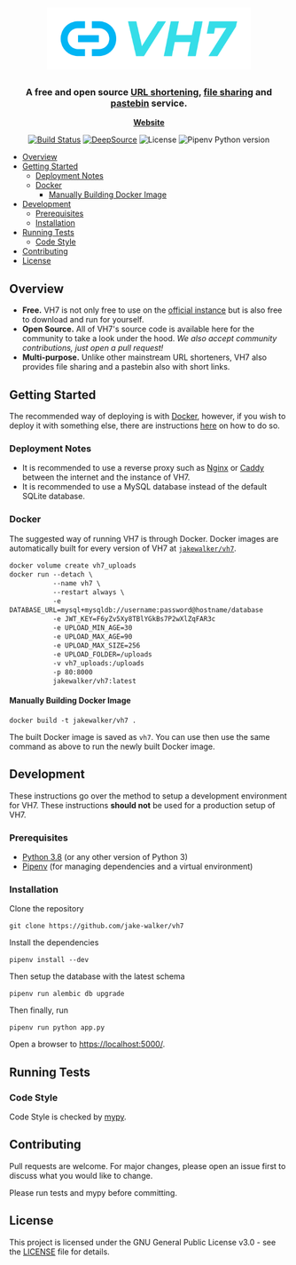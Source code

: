 <h1 align="center">
	<img src="https://github.com/jake-walker/vh7-app/blob/main/static/img/vh7.png?raw=true" style="height: 4em;" alt="VH7 Logo">
</h1>

<h3 align="center">
	A free and open source <u>URL shortening</u>, <u>file sharing</u> and <u>pastebin</u> service.
</h3>

<p align="center">
	<strong>
		<a href="https://vh7.uk/">Website</a>
	</strong>
</p>
<p align="center">
	<a href="https://github.com/jake-walker/vh7/actions?query=workflow%3Aci" target="_blank"><img alt="Build Status" title="Build Status" src="https://img.shields.io/github/workflow/status/jake-walker/vh7/ci/main"></a>
    <a href="https://deepsource.io/gh/jake-walker/vh7/?ref=repository-badge" target="_blank"><img alt="DeepSource" title="DeepSource" src="https://deepsource.io/gh/jake-walker/vh7.svg/?label=active+issues&show_trend=true"/></a>
    <img alt="License" title="Licence" src="https://img.shields.io/github/license/jake-walker/vh7">
    <img alt="Pipenv Python version" src="https://img.shields.io/github/pipenv/locked/python-version/jake-walker/vh7/main">
</p>

<!-- TOC -->

- [Overview](#overview)
- [Getting Started](#getting-started)
    - [Deployment Notes](#deployment-notes)
    - [Docker](#docker)
        - [Manually Building Docker Image](#manually-building-docker-image)
- [Development](#development)
    - [Prerequisites](#prerequisites)
    - [Installation](#installation)
- [Running Tests](#running-tests)
    - [Code Style](#code-style)
- [Contributing](#contributing)
- [License](#license)

<!-- /TOC -->

## Overview

- **Free.** VH7 is not only free to use on the [official instance](https://vh7.uk) but is also free to download and run
for yourself.
- **Open Source.** All of VH7's source code is available here for the community to take a look under the hood. _We also
accept community contributions, just open a pull request!_
- **Multi-purpose.** Unlike other mainstream URL shorteners, VH7 also provides file sharing and a pastebin also with short
links.

## Getting Started

The recommended way of deploying is with [Docker](#docker), however, if you wish to deploy it with something else, there are instructions [here](https://fastapi.tiangolo.com/deployment/) on how to do so.

### Deployment Notes

- It is recommended to use a reverse proxy such as [Nginx](https://www.nginx.com/) or [Caddy](https://caddyserver.com/) between the internet and the instance of VH7.
- It is recommended to use a MySQL database instead of the default SQLite database.

### Docker

The suggested way of running VH7 is through Docker. Docker images are automatically built for every version of VH7 at [`jakewalker/vh7`](https://hub.docker.com/r/jakewalker/vh7).

```
docker volume create vh7_uploads
docker run --detach \
           --name vh7 \
           --restart always \
           -e DATABASE_URL=mysql+mysqldb://username:password@hostname/database
           -e JWT_KEY=F6yZv5Xy8TBlYGkBs7P2wXlZqFAR3c
           -e UPLOAD_MIN_AGE=30
           -e UPLOAD_MAX_AGE=90
           -e UPLOAD_MAX_SIZE=256
           -e UPLOAD_FOLDER=/uploads
           -v vh7_uploads:/uploads
           -p 80:8000
           jakewalker/vh7:latest
```

#### Manually Building Docker Image

```
docker build -t jakewalker/vh7 .
```

The built Docker image is saved as `vh7`. You can use then use the same command as above to run the newly built Docker image.

## Development

These instructions go over the method to setup a development environment for VH7. These instructions **should not** be used for a production setup of VH7.

### Prerequisites

- [Python 3.8](https://www.python.org/downloads/) (or any other version of Python 3)
- [Pipenv](https://github.com/pypa/pipenv) (for managing dependencies and a virtual environment)

### Installation

Clone the repository

```
git clone https://github.com/jake-walker/vh7
```

Install the dependencies

```
pipenv install --dev
```

Then setup the database with the latest schema

```
pipenv run alembic db upgrade
```

Then finally, run

```
pipenv run python app.py
```

Open a browser to <https://localhost:5000/>.

## Running Tests

### Code Style

Code Style is checked by [mypy](https://mypy.readthedocs.io/en/stable/).

## Contributing

Pull requests are welcome. For major changes, please open an issue first to discuss what you would like to change.

Please run tests and mypy before committing.

## License

This project is licensed under the GNU General Public License v3.0 - see the [LICENSE](LICENSE) file for details.

